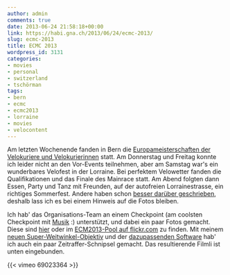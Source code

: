 ```yaml
---
author: admin
comments: true
date: 2013-06-24 21:58:18+00:00
link: https://habi.gna.ch/2013/06/24/ecmc-2013/
slug: ecmc-2013
title: ECMC 2013
wordpress_id: 3131
categories:
- movies
- personal
- switzerland
- tschörman
tags:
- bern
- ecmc
- ecmc2013
- lorraine
- movies
- velocontent
---
```


Am letzten Wochenende fanden in Bern die [Europameisterschaften der Velokuriere und Velokurierinnen](http://ecmc2013.ch) statt.
Am Donnerstag und Freitag konnte ich leider nicht an den Vor-Events teilnehmen, aber am Samstag war's ein wunderbares Velofest in der Lorraine.
Bei perfektem Velowetter fanden die Qualifikationen und das Finale des Mainrace statt.
Am Abend folgten dann Essen, Party und Tanz mit Freunden, auf der autofreien Lorrainestrasse, ein richtiges Sommerfest.
Andere haben schon [besser darüber geschrieben](http://velokurierbern.ch/aktuell/einzelansicht/artikel/ecmc-2013-hopp-celine/), deshalb lass ich es bei einem Hinweis auf die Fotos bleiben.

Ich hab' das Organisations-Team an einem Checkpoint (am coolsten Checkpoint mit [Musik](http://www.flickr.com/photos/habi/9115842492/in/pool-2212905@N24) :) unterstützt, und dabei ein paar Fotos gemacht.
Diese sind [hier](http://fotos.davidhaberth%C3%BCr.ch/index.php?type=sets&setId=72157634275537793) oder im [ECM2013-Pool auf flickr.com](http://www.flickr.com/groups/2212905@N24/pool/) zu finden.
Mit meinem [neuen Super-Weitwinkel-Objektiv](http://www.flickr.com/groups/94829136@N00/) und der [dazupassenden Software](http://www.panolapse360.com) hab' ich auch ein paar Zeitraffer-Schnipsel gemacht.
Das resultierende Filmli ist unten eingebunden.

{{< vimeo 69023364 >}}
